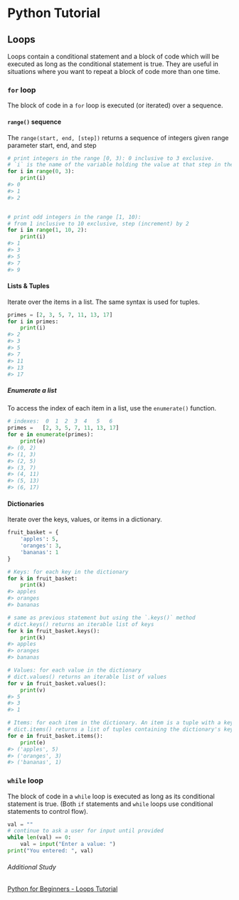 # Python Tutorial

## Loops

Loops contain a conditional statement and a block of code which will be
executed as long as the conditional statement is true.  They are useful in
situations where you want to repeat a block of code more than one time.

### `for` loop
The block of code in a `for` loop is executed (or iterated) over a sequence.

#### `range()` sequence
The `range(start, end, [step])` returns a sequence of integers
given range parameter start, end, and step
```python
# print integers in the range [0, 3): 0 inclusive to 3 exclusive.
# `i` is the name of the variable holding the value at that step in the loop
for i in range(0, 3):
	print(i)
#> 0
#> 1
#> 2


# print odd integers in the range [1, 10):
# from 1 inclusive to 10 exclusive, step (increment) by 2
for i in range(1, 10, 2):
	print(i)
#> 1
#> 3
#> 5
#> 7
#> 9
```

#### Lists & Tuples
Iterate over the items in a list. The same syntax is used for tuples.

```python
primes = [2, 3, 5, 7, 11, 13, 17]
for i in primes:
    print(i)
#> 2
#> 3
#> 5
#> 7
#> 11
#> 13
#> 17
```
##### Enumerate a list

To access the index of each item in a list, use the `enumerate()` function.
```python
# indexes:  0  1  2  3  4   5   6
primes =   [2, 3, 5, 7, 11, 13, 17]
for e in enumerate(primes):
    print(e)
#> (0, 2)
#> (1, 3)
#> (2, 5)
#> (3, 7)
#> (4, 11)
#> (5, 13)
#> (6, 17)

```

#### Dictionaries
Iterate over the keys, values, or items in a dictionary.

```python
fruit_basket = {
    'apples': 5,
    'oranges': 3,
    'bananas': 1
}

# Keys: for each key in the dictionary
for k in fruit_basket:
    print(k)
#> apples
#> oranges
#> bananas

# same as previous statement but using the `.keys()` method
# dict.keys() returns an iterable list of keys
for k in fruit_basket.keys():
    print(k)
#> apples
#> oranges
#> bananas

# Values: for each value in the dictionary
# dict.values() returns an iterable list of values
for v in fruit_basket.values():
    print(v)
#> 5
#> 3
#> 1

# Items: for each item in the dictionary. An item is a tuple with a key and value pair
# dict.items() returns a list of tuples containing the dictionary's key/value pairs
for e in fruit_basket.items():
    print(e)
#> ('apples', 5)
#> ('oranges', 3)
#> ('bananas', 1)
```

### `while` loop

The block of code in a `while` loop is executed as long as its conditional statement is true. (Both `if` statements and `while` loops use conditional statements to control flow).
```python
val = ""
# continue to ask a user for input until provided
while len(val) == 0:
    val = input("Enter a value: ")
print("You entered: ", val)
```


###### Additional Study
[Python for Beginners - Loops Tutorial](https://www.youtube.com/watch?v=6iF8Xb7Z3wQ&list=PL-osiE80TeTskrapNbzXhwoFUiLCjGgY7&index=7)
